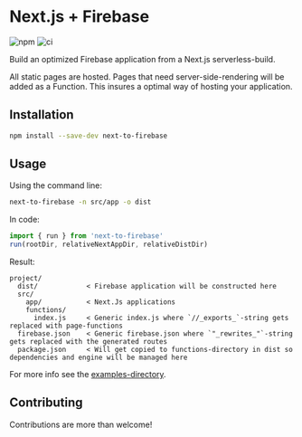 # Next.js + Firebase

![npm](https://img.shields.io/npm/v/next-to-firebase)
![ci](https://github.com/LowieHuyghe/next-to-firebase/workflows/On%20Push/badge.svg)

Build an optimized Firebase application from a Next.js serverless-build.

All static pages are hosted. Pages that need server-side-rendering will be added as a Function.
This insures a optimal way of hosting your application.

## Installation
```bash
npm install --save-dev next-to-firebase
```

## Usage

Using the command line:
```bash
next-to-firebase -n src/app -o dist
```

In code:
```typescript
import { run } from 'next-to-firebase'
run(rootDir, relativeNextAppDir, relativeDistDir)
```

Result:
```
project/
  dist/            < Firebase application will be constructed here
  src/
    app/           < Next.Js applications
    functions/
      index.js     < Generic index.js where `//_exports_`-string gets replaced with page-functions
  firebase.json    < Generic firebase.json where `"_rewrites_"`-string gets replaced with the generated routes
  package.json     < Will get copied to functions-directory in dist so dependencies and engine will be managed here
```
For more info see the [examples-directory](https://github.com/LowieHuyghe/next-to-firebase/tree/master/examples).

## Contributing

Contributions are more than welcome!
